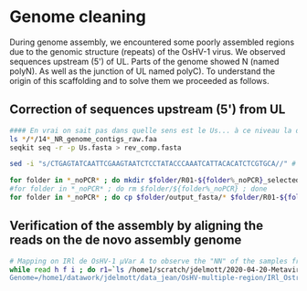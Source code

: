 # Genome cleaning

During genome assembly, we encountered some poorly assembled regions due to the genomic structure (repeats) of the OsHV-1 virus. We observed sequences upstream (5') of UL. Parts of the genome showed N (named polyN). As well as the junction of UL named polyC). To understand the origin of this scaffolding and to solve them we proceeded as follows.

## Correction of sequences upstream (5') from UL

```bash
#### En vrai on sait pas dans quelle sens est le Us... à ce niveau la donc j'ai lancer le pipeline sur tout pour les contigs
ls */*/14*_NR_genome_contigs_raw.faa
seqkit seq -r -p Us.fasta > rev_comp.fasta

sed -i "s/CTGAGTATCAATTCGAAGTAATCTCCTATACCCAAATCATTACACATCTCGTGCA//" # enlevé ce qui dépace en 5'

for folder in *_noPCR* ; do mkdir $folder/R01-${folder%_noPCR}_selected_contigs ; done
#for folder in *_noPCR* ; do rm $folder/${folder%_noPCR} ; done
for folder in *_noPCR* ; do cp $folder/output_fasta/* $folder/R01-${folder%_noPCR}_selected_contigs; done
```

## Verification of the assembly by aligning the reads on the de novo assembly genome

```bash
# Mapping on IRl de OsHV-1 µVar A to observe the "NN" of the samples from the thau lagoon
while read h f i ; do r1=`ls /home1/scratch/jdelmott/2020-04-20-Metaviromic_Haplofit/$f/02-trimmomatic/${h}*R1_trim.fastq.gz`; r2=`ls /home1/scratch/jdelmott/2020-04-20-Metaviromic_Haplofit/$f/02-trimmomatic/${h}*R2_trim.fastq.gz`; qsub -v "outdir=/home1/datawork/jdelmott/2020-04-07-Metaviromic_Haplofit_backup/2020-04-29-Thau_pb_v2, reads1=${r1},reads2=${r2}, 
Genome=/home1/datawork/jdelmott/data_jean/OsHV-multiple-region/IRl_Ostreid_herpesvirus_1_strain_microVar_variant_A.fasta, outputName=${f}" ~/mappingfastq_bowtie.pbs ; done < /home1/datawork/jdelmott/2020-04-07-Metaviromic_Haplofit_backup/2020-04-28-Thau_problems/ID_Thau_pb.csv
```